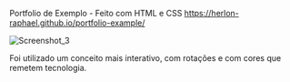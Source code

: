 Portfolio de Exemplo - Feito com HTML e CSS https://herlon-raphael.github.io/portfolio-example/

![Screenshot_3](https://user-images.githubusercontent.com/102433239/173729006-b36c28f9-04b4-42e3-8066-4c4a2aa2a789.png)

Foi utilizado um conceito mais interativo, com rotações e com cores que remetem tecnologia.
